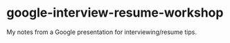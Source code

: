 google-interview-resume-workshop
================================

My notes from a Google presentation for interviewing/resume tips.
